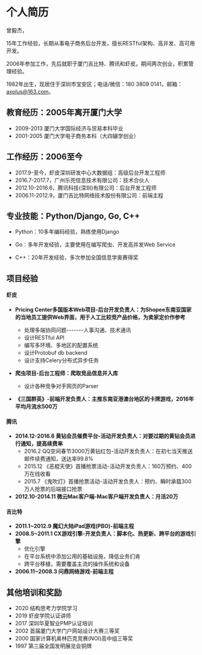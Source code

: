# 个人简历

曾毅杰，

15年工作经验，长期从事电子商务后台开发，擅长RESTful架构、高并发、高可用开发。

2006年参加工作，先后就职于厦门吉比特、腾讯和虾皮。期间两次创业，积累管理经验。

1982年出生，现居住于深圳市宝安区；电话/微信：180 3809 0141，邮箱：axplus@163.com。

## 教育经历：2005年离开厦门大学

* 2009-2013 厦门大学国际经济与贸易本科毕业
* 2001-2005 厦门大学电子商务本科（大四辍学创业）

## 工作经历：2006至今

- 2017.9-至今，虾皮深圳研发中心大数据组：高级后台开发工程师
- 2016.7-2017.7，广州乐兜信息技术有限公司：技术合伙人
- 2012.10-2016.6，腾讯科技(深圳)有限公司：后台开发工程师
- 2006.11-2012.9，厦门吉比特网络技术股份有限公司：前端主程


## 专业技能：Python/Django, Go, C++

* Python：10多年编码经验，熟练使用Django

* Go：多年开发经验，主要使用在编写爬虫、开发高并发Web Service

* C++：20年开发经验，多次参加全国信息学奥赛得奖

## 项目经验
#### 虾皮
* **Pricing Center多国版本Web项目-后台开发负责人：为Shopee东南亚国家的当地员工提供Web界面，用于人工比较竞产品价格，为卖家定价作参考**
  * 处理多端协同问题-------人事沟通、技术通讯
  * 设计RESTful API
  * 编写多环境、多地区的配置系统
  * 设计Protobuf db backend
  * 设计支持Celery分布式异步任务

* **爬虫项目-后台工程师：爬取竞品信息并入库**
  * 设计各种竞争对手网页的Parser

* **《三国群英》-前端开发负责人：主推东南亚港澳台地区的卡牌游戏，2016年平均月流水500万**
#### 腾讯
* **2014.12-2016.6 黄钻会员催费平台-活动开发负责人：对要过期的黄钻会员进行通知，提高续费率**
    * 2016.2 QQ空间春节3000万黄钻红包-活动开发负责人：在初七当天推送邮件续费通知，送达率99.8%
    * 2015.12 《恶棍天使》首播抢票活动-活动开发负责人：160万预约、400万在线收看
    * 2015.7 《鬼吹灯》首播抢票活动-活动开发负责人：预约、瞬时承载300万人抢票的后端接口抢票
* **2012.10-2014.11 微云Mac客户端-Mac客户端开发负责人：月活20万**
#### 吉比特
* **2011.1~2012.9 魔幻大陆iPad游戏(PBO)-前端主程**
* **2008.5~2011.1 CX游戏引擎-开发负责人：脚本化、热更新、跨平台的游戏引擎**
    * 优化引擎
    * 在平台系统中添加公用的基础设施，降低业务们肯
    * 跨平台移植，需要覆盖主流的操作系统和设备
* **2006.11~2008.3 问鼎网络游戏-前端主程**


## 其他培训和奖励

* 2020 结构思考力学院学习
* 2019 虾皮学院认证讲师
* 2017 深圳华夏智业PMP认证培训
* 2002 首届厦门大学门户网站设计大赛三等奖 
* 2000 国家计算机奥林匹克竞赛(NOI)高中组三等奖 
* 1997 第三届全国发明展览会铜牌 

